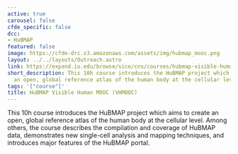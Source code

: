 ```yaml
---
active: true
carousel: false
cfde_specific: false
dcc:
- HuBMAP
featured: false
image: https://cfde-drc.s3.amazonaws.com/assets/img/hubmap_mooc.png
layout: ../../layouts/Outreach.astro
link: https://expand.iu.edu/browse/sice/cns/courses/hubmap-visible-human-mooc
short_description: This 10h course introduces the HuBMAP project which aims to create
  an open, global reference atlas of the human body at the cellular level.
tags: '["course"]'
title: HuBMAP Visible Human MOOC (VHMOOC)
---
```

This 10h course introduces the HuBMAP project which aims to create an open, global reference atlas of the human body at the cellular level. Among others, the course describes the compilation and coverage of HuBMAP data, demonstrates new single-cell analysis and mapping techniques, and introduces major features of the HuBMAP portal.